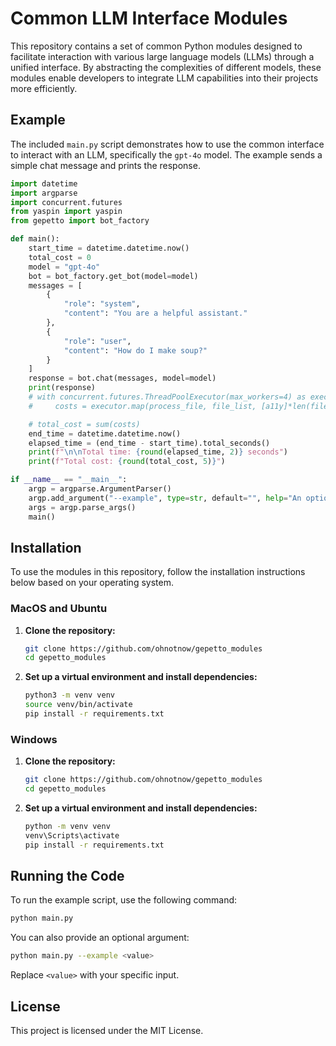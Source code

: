 # Common LLM Interface Modules

This repository contains a set of common Python modules designed to facilitate interaction with various large language models (LLMs) through a unified interface. By abstracting the complexities of different models, these modules enable developers to integrate LLM capabilities into their projects more efficiently.

## Example

The included `main.py` script demonstrates how to use the common interface to interact with an LLM, specifically the `gpt-4o` model. The example sends a simple chat message and prints the response.

```python
import datetime
import argparse
import concurrent.futures
from yaspin import yaspin
from gepetto import bot_factory

def main():
    start_time = datetime.datetime.now()
    total_cost = 0
    model = "gpt-4o"
    bot = bot_factory.get_bot(model=model)
    messages = [
        {
            "role": "system",
            "content": "You are a helpful assistant."
        },
        {
            "role": "user",
            "content": "How do I make soup?"
        }
    ]
    response = bot.chat(messages, model=model)
    print(response)
    # with concurrent.futures.ThreadPoolExecutor(max_workers=4) as executor:
    #     costs = executor.map(process_file, file_list, [a11y]*len(file_list), [responsive]*len(file_list), [css]*len(file_list), [model]*len(file_list))

    # total_cost = sum(costs)
    end_time = datetime.datetime.now()
    elapsed_time = (end_time - start_time).total_seconds()
    print(f"\n\nTotal time: {round(elapsed_time, 2)} seconds")
    print(f"Total cost: {round(total_cost, 5)}")

if __name__ == "__main__":
    argp = argparse.ArgumentParser()
    argp.add_argument("--example", type=str, default="", help="An option")
    args = argp.parse_args()
    main()
```

## Installation

To use the modules in this repository, follow the installation instructions below based on your operating system.

### MacOS and Ubuntu

1. **Clone the repository:**
    ```bash
    git clone https://github.com/ohnotnow/gepetto_modules
    cd gepetto_modules
    ```

2. **Set up a virtual environment and install dependencies:**
    ```bash
    python3 -m venv venv
    source venv/bin/activate
    pip install -r requirements.txt
    ```

### Windows

1. **Clone the repository:**
    ```bash
    git clone https://github.com/ohnotnow/gepetto_modules
    cd gepetto_modules
    ```

2. **Set up a virtual environment and install dependencies:**
    ```bash
    python -m venv venv
    venv\Scripts\activate
    pip install -r requirements.txt
    ```

## Running the Code

To run the example script, use the following command:
```bash
python main.py
```

You can also provide an optional argument:
```bash
python main.py --example <value>
```

Replace `<value>` with your specific input.

## License

This project is licensed under the MIT License.
